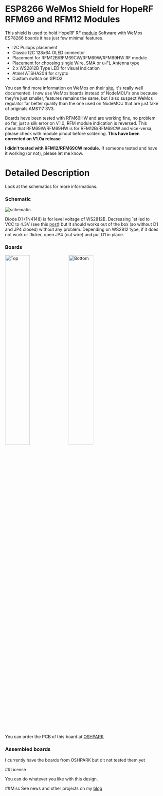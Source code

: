 ESP8266 WeMos Shield for HopeRF RFM69 and RFM12 Modules
=======================================================

This shield is used to hold HopeRF RF [module][4] Software with WeMos ESP8266 boards it has just few minimal features. 
- I2C Pullups placement
- Classic I2C 128x64 OLED connector
- Placement for RFM12B/RFM69CW/RFM69W/RFM69HW RF module
- Placement for choosing single Wire, SMA or u-FL Antenna type
- 2 x WS2812B Type LED for visual indication
- Atmel ATSHA204 for crypto
- Custom switch on GPIO2

You can find more information on WeMos on their [site][1], it's really well documented.
I now use WeMos boards instead of NodeMCU's one because they're just smaller, features remains the same, but I also suspect WeMos regulator far better quality than the one used on NodeMCU that are just fake of originals AMS117 3V3.

Boards heve been tested with RFM69HW and are working fine, no problem so far, just a silk error on V1.0, RFM module indication is reversed.
This mean that RFM69W/RFM69HW is for RFM12B/RFM69CW and vice-versa, please check with module pinout before soldering.
**This have been corrected on V1.0a release**

**I didn't tested with RFM12/RFM69CW module.** If someone tested and have it working (or not), please let me know.

Detailed Description
====================

Look at the schematics for more informations.

### Schematic  
![schematic](https://raw.githubusercontent.com/hallard/WeMos-RFM69/master/WeMos-RFM69-sch.png)  


Diode D1 (1N4148) is for level voltage of WS2812B. Decreasing 1st led to VCC to 4.3V (see this [post][5]) but It should works out of the box (so without D1 and JP4 closed) without any problem. 
Depending on WS2812 type, if it does not work or flicker, open JP4 (cut wire) and put D1 in place.

### Boards  
<img src="https://raw.githubusercontent.com/hallard/WeMos-RFM69/master/WeMos-RFM69-top.png" alt="Top" width="40%" height="40%">&nbsp;
<img src="https://raw.githubusercontent.com/hallard/WeMos-RFM69/master/WeMos-RFM69-bot.png" alt="Bottom" width="40%" height="40%">&nbsp; 

You can order the PCB of this board at [OSHPARK][3]

### Assembled boards

I currently have the boards from OSHPARK but dit not tested them yet

##License

You can do whatever you like with this design.

##Misc
See news and other projects on my [blog][2] 
 
[1]: http://www.wemos.cc/wiki/doku.php?id=en:d1_mini
[2]: https://hallard.me
[3]: https://oshpark.com/shared_projects/MJRY1QHg
[4]: http://www.hoperf.com/rf_transceiver/modules/
[5]: http://www.electrobob.com/ws2812-level-translator/

